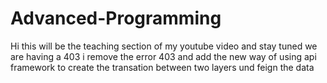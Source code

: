 # Advanced-Programming
Hi this will be the teaching section of my youtube video and stay tuned
we are having a 403
i remove the error 403 and add the new way of using api framework to create the transation between two layers und feign the data
